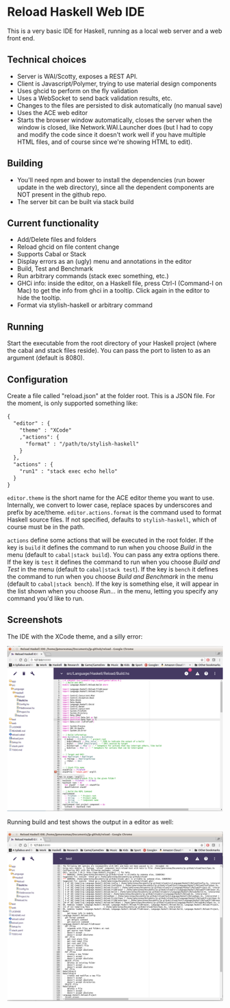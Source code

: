 # Reload Haskell Web IDE

This is a very basic IDE for Haskell, running as a local web server and a web front end.

## Technical choices

- Server is WAI/Scotty, exposes a REST API.
- Client is Javascript/Polymer, trying to use material design components
- Uses ghcid to perform on the fly validation
- Uses a WebSocket to send back validation results, etc.
- Changes to the files are persisted to disk automatically (no manual save)
- Uses the ACE web editor
- Starts the browser window automatically, closes the server when the window is closed, like Network.WAI.Launcher does (but I had to copy and modify the code since it doesn't work well if you have multiple HTML files, and of course since we're showing HTML to edit).

## Building

- You'll need npm and bower to install the dependencies (run bower update in the web directory), since all the dependent components are NOT present in the github repo.
- The server bit can be built via stack build

## Current functionality

- Add/Delete files and folders
- Reload ghcid on file content change
- Supports Cabal or Stack
- Display errors as an (ugly) menu and annotations in the editor
- Build, Test and Benchmark
- Run arbitrary commands (stack exec something, etc.)
- GHCi info: inside the editor, on a Haskell file, press Ctrl-I (Command-I on Mac) to get the info from ghci in a tooltip. Click again in the editor to hide the tooltip.
- Format via stylish-haskell or arbitrary command

## Running

Start the executable from the root directory of your Haskell project (where the cabal and stack files reside). You can pass the port to listen to as an argument (default is 8080).

## Configuration

Create a file called "reload.json" at the folder root. This is a JSON file. For the moment, is only supported something like:

```
{
  "editor" : {
    "theme" : "XCode"
    ,"actions": {
      "format" : "/path/to/stylish-haskell"
    }
  },
  "actions" : {
    "run1" : "stack exec echo hello"
  }
}
```

`editor.theme` is the short name for the ACE editor theme you want to use. Internally, we convert to lower case, replace spaces by underscores and prefix by ace/theme.
`editor.actions.format` is the command used to format Haskell source files. If not specified, defaults to `stylish-haskell`, which of course must be in the path.

`actions` define some actions that will be executed in the root folder. If the key is `build` it defines the command to run when you choose *Build* in the menu (default to `cabal|stack build`). You can pass any extra options there.
If the key is `test` it defines the command to run when you choose *Build and Test* in the menu (default to `cabal|stack test`).
If the key is `bench` it defines the command to run when you choose *Build and Benchmark* in the menu (default to `cabal|stack bench`).
If the key is something else, it will appear in the list shown when you choose *Run...* in the menu, letting you specify any command you'd like to run.

## Screenshots

The IDE with the XCode theme, and a silly error:

![screenshot 1](doc/screenshot1.png "Screenshot 1")

Running build and test shows the output in a editor as well:

![screenshot 1](doc/screenshot2.png "Screenshot 2")
